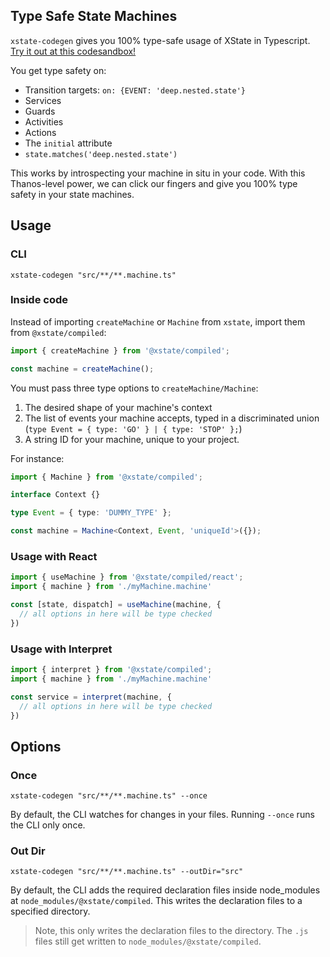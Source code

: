 ## Type Safe State Machines

`xstate-codegen` gives you 100% type-safe usage of XState in Typescript. [Try it out at this codesandbox!](https://codesandbox.io/s/xstate-codegen-example-7etw2?file=/src/demo.machine.ts)

You get type safety on:

- Transition targets: `on: {EVENT: 'deep.nested.state'}`
- Services
- Guards
- Activities
- Actions
- The `initial` attribute
- `state.matches('deep.nested.state')`

This works by introspecting your machine in situ in your code. With this Thanos-level power, we can click our fingers and give you 100% type safety in your state machines.

## Usage

### CLI

`xstate-codegen "src/**/**.machine.ts"`

### Inside code

Instead of importing `createMachine` or `Machine` from `xstate`, import them from `@xstate/compiled`:

```ts
import { createMachine } from '@xstate/compiled';

const machine = createMachine();
```

You must pass three type options to `createMachine/Machine`:

1. The desired shape of your machine's context
2. The list of events your machine accepts, typed in a discriminated union (`type Event = { type: 'GO' } | { type: 'STOP' };`)
3. A string ID for your machine, unique to your project.

For instance:

```ts
import { Machine } from '@xstate/compiled';

interface Context {}

type Event = { type: 'DUMMY_TYPE' };

const machine = Machine<Context, Event, 'uniqueId'>({});
```

### Usage with React

```ts
import { useMachine } from '@xstate/compiled/react';
import { machine } from './myMachine.machine'

const [state, dispatch] = useMachine(machine, {
  // all options in here will be type checked
})
```

### Usage with Interpret

```ts
import { interpret } from '@xstate/compiled';
import { machine } from './myMachine.machine'

const service = interpret(machine, {
  // all options in here will be type checked
})
```

## Options

### Once

`xstate-codegen "src/**/**.machine.ts" --once`

By default, the CLI watches for changes in your files. Running `--once` runs the CLI only once.

### Out Dir

`xstate-codegen "src/**/**.machine.ts" --outDir="src"`

By default, the CLI adds the required declaration files inside node_modules at `node_modules/@xstate/compiled`. This writes the declaration files to a specified directory.

> Note, this only writes the declaration files to the directory. The `.js` files still get written to `node_modules/@xstate/compiled`.
